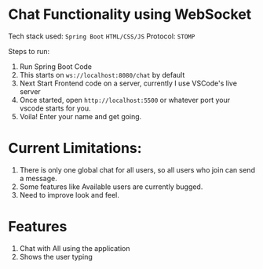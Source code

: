 # Chat Functionality using WebSocket
Tech stack used: ```Spring Boot```  ```HTML/CSS/JS```
Protocol: ```STOMP```

Steps to run:
1. Run Spring Boot Code
2. This starts on ```ws://localhost:8080/chat``` by default
3. Next Start Frontend code on a server, currently I use VSCode's live server
4. Once started, open ```http://localhost:5500``` or whatever port your vscode starts for you.
5. Voila! Enter your name and get going.

# Current Limitations:
1. There is only one global chat for all users, so all users who join can send a message.
2. Some features like Available users are currently bugged.
3. Need to improve look and feel.

# Features
1. Chat with All using the application
2. Shows the user typing
